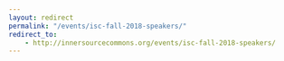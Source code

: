 ```yaml
---
layout: redirect
permalink: "/events/isc-fall-2018-speakers/"
redirect_to:
    - http://innersourcecommons.org/events/isc-fall-2018-speakers/
---
```

